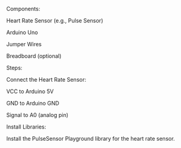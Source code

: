 Components:

Heart Rate Sensor (e.g., Pulse Sensor)

Arduino Uno

Jumper Wires

Breadboard (optional)


Steps:

Connect the Heart Rate Sensor:


VCC to Arduino 5V

GND to Arduino GND

Signal to A0 (analog pin)



Install Libraries:

Install the PulseSensor Playground library for the heart rate sensor.
